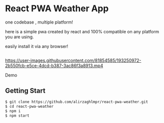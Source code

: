 # React PWA Weather App

one codebase , multiple platform!

here is a simple pwa created by react and 100% compatible on any platform you are using.

easily install it via any browser!

##

https://user-images.githubusercontent.com/81854585/193250972-2b550fcb-e5ce-4dcd-b387-3ac86f3a8913.mp4

 Demo


## Getting Start
```sh
$ git clone https://github.com/alirzaghlmpr/react-pwa-weather.git
$ cd react-pwa-weather
$ npm i
$ npm start
```
